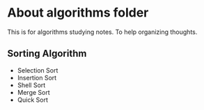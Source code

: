# About algorithms folder
This is for algorithms studying notes. To help organizing thoughts.
## Sorting Algorithm
- Selection Sort
- Insertion Sort
- Shell Sort
- Merge Sort
- Quick Sort

